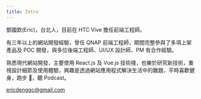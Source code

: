 ```yaml
---
title: Intro
---
```


鄧國欽(Eric)，台北人，目前在 HTC Vive 擔任前端工程師。

有三年以上的網站開發經驗，曾任 QNAP 前端工程師，期間完整參與了多項上架產品及 POC 開發，與多位後端工程師、UI/UX 設計師、PM 有合作經驗。

熟悉現代網站開發，主要使用 React.js 及 Vue.js 技術棧，也樂於研究新技術，重視設計細節及使用體驗，興趣是透過網站應用程式解決生活中的難題，平時喜歡健身，跑步 ，聽 Podcast。

ericdenggc@gmail.com
